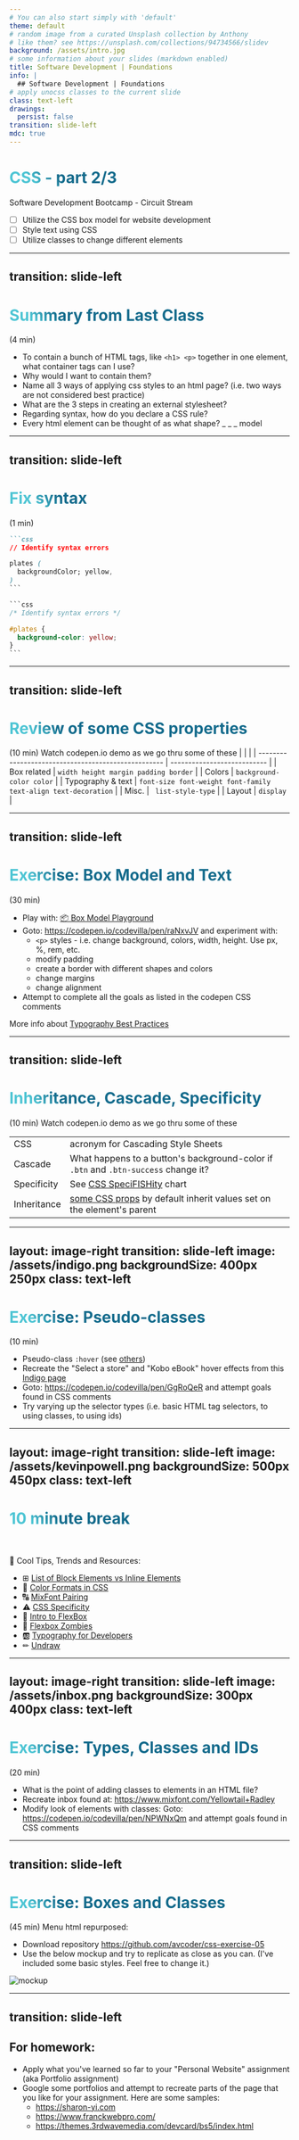 ```yaml
---
# You can also start simply with 'default'
theme: default
# random image from a curated Unsplash collection by Anthony
# like them? see https://unsplash.com/collections/94734566/slidev
background: /assets/intro.jpg
# some information about your slides (markdown enabled)
title: Software Development | Foundations
info: |
  ## Software Development | Foundations
# apply unocss classes to the current slide
class: text-left
drawings:
  persist: false
transition: slide-left
mdc: true
---
```


# CSS - part 2/3
Software Development Bootcamp - Circuit Stream
- [ ] Utilize the CSS box model for website development
- [ ] Style text using CSS
- [ ] Utilize classes to change different elements

<div class="abs-br m-6 text-xl">
  <a href="https://github.com/slidevjs/slidev" target="_blank" class="slidev-icon-btn">
    <carbon:logo-github />
  </a>
</div>

<!--
TODO: fill in anchor href above to point to github repo for these slides
- take attendance
- verify previous zoom video uploaded
- I updated my menu repo https://github.com/avcoder/css-temp2
-->

---
transition: slide-left
---

# Summary from Last Class
(4 min)

- To contain a bunch of HTML tags, like `<h1> <p>` together in one element, what container tags can I use?
- Why would I want to contain them?
- Name all 3 ways of applying css styles to an html page? (i.e. two ways are not considered best practice)
- What are the 3 steps in creating an external stylesheet?
- Regarding syntax, how do you declare a CSS rule?
- Every html element can be thought of as what shape? _ _ _ model

<style>
h1 {
  background-color: #2B90B6;
  background-image: linear-gradient(45deg, #4EC5D4 10%, #146b8c 20%);
  background-size: 100%;
  -webkit-background-clip: text;
  -moz-background-clip: text;
  -webkit-text-fill-color: transparent;
  -moz-text-fill-color: transparent;
}
</style>

<!--
- Discuss iframe tag
-->

---
transition: slide-left
---

# Fix syntax
(1 min)

````md magic-move {lines: true}
```css
// Identify syntax errors

plates (
  backgroundColor; yellow,
)
```

```css
/* Identify syntax errors */

#plates {
  background-color: yellow;
}
```
````

<!-- 
-->

---
transition: slide-left
---

# Review of some CSS properties
(10 min) Watch codepen.io demo as we go thru some of these
|                                                     |                             |
| --------------------------------------------------- | --------------------------- |
| Box related | `width height margin padding border` |
| Colors | `background-color color`  |
| Typography & text | `font-size font-weight font-family text-align text-decoration` |
| Misc. | ` list-style-type` |
| Layout | `display` |

<!-- 
colors:
- how do hex and rgb work?
- inheritance
- font-weight: specificity
- demonstrate specificity war
- READ: https://css-tricks.com/specifics-on-css-specificity/
-->

---
transition: slide-left
---

# Exercise: Box Model and Text
(30 min)

- Play with: [📦 Box Model Playground](https://plus.tuni.fi/graderW/static/compcs200-spring2023/_static/html/boxmodel.html)
- Goto: https://codepen.io/codevilla/pen/raNxvJV and experiment with:
   - `<p>` styles - i.e. change background, colors, width, height. Use px, %, rem, etc.
   - modify padding
   - create a border with different shapes and colors
   - change margins
   - change alignment
- Attempt to complete all the goals as listed in the codepen CSS comments

More info about [Typography Best Practices](https://www.smashingmagazine.com/2009/08/typographic-design-survey-best-practices-from-the-best-blogs/)

<!-- 
Box Model
- padding all vs padding-top etc.
- Discuss difference between content-box and border-box 
- Discuss good practices when typesetting a website

Codepen
- Create a codepen account if you don't have one
-->

---
transition: slide-left
---

# Inheritance, Cascade, Specificity
(10 min) Watch codepen.io demo as we go thru some of these

|                                                     |                             |
| --------------------------------------------------- | --------------------------- |
| CSS | acronym for Cascading Style Sheets |
| Cascade | What happens to a button's background-color if `.btn` and `.btn-success` change it? |
| Specificity | See [CSS SpeciFISHity](https://cscie12.dce.harvard.edu/lecture_notes/2021-fall/20210921/images/css-specifishity.png) chart |
| Inheritance | [some CSS props](https://stackoverflow.com/questions/5612302/which-css-properties-are-inherited) by default inherit values set on the element's parent |

<!-- 
READ: https://developer.mozilla.org/en-US/docs/Learn_web_development/Core/Styling_basics/Handling_conflicts
-->

---
layout: image-right
transition: slide-left
image: /assets/indigo.png
backgroundSize: 400px 250px
class: text-left
---

# Exercise: Pseudo-classes
(10 min)

- Pseudo-class `:hover` (see [others](https://developer.mozilla.org/en-US/docs/Web/CSS/Pseudo-classes))
- Recreate the "Select a store" and "Kobo eBook" hover effects from this [Indigo page](https://www.indigo.ca/en-ca/more-peppa-5-minute-stories-peppa-pig/9781546124184.html)
- Goto: https://codepen.io/codevilla/pen/GgRoQeR and attempt goals found in CSS comments
- Try varying up the selector types (i.e. basic HTML tag selectors, to using classes, to using ids)

<!-- 
- How do you inspect an element with :hover?
-->

---
layout: image-right
transition: slide-left
image: /assets/kevinpowell.png
backgroundSize: 500px 450px
class: text-left
---

# 10 minute break
<br/>

🍦 Cool Tips, Trends and Resources:
- ⊞ [List of Block Elements vs Inline Elements](https://www.w3schools.com/html/html_blocks.asp)
- 🎨 [Color Formats in CSS](https://www.joshwcomeau.com/css/color-formats/)
- 🔠 [MixFont Pairing](https://www.mixfont.com/Yellowtail+Radley)
- ⚠️ [CSS Specificity](https://css-tricks.com/specifics-on-css-specificity/)
- 💪 [Intro to FlexBox](https://www.youtube.com/watch?v=Vj7NZ6FiQvo&list=PLu8EoSxDXHP7xj_y6NIAhy0wuCd4uVdid)
- 🏹 [Flexbox Zombies](https://mastery.games/post/flexboxzombies2/)
- 🆎 [Typography for Developers](https://css-tricks.com/typography-for-developers/)
- ✏︎ [Undraw](https://undraw.co/illustrations)

<!-- 
- remember: take attendance
-->

---
layout: image-right
transition: slide-left
image: /assets/inbox.png
backgroundSize: 300px 400px
class: text-left
---

# Exercise: Types, Classes and IDs
(20 min)

- What is the point of adding classes to elements in an HTML file?
- Recreate inbox found at: https://www.mixfont.com/Yellowtail+Radley
- Modify look of elements with classes:
Goto: https://codepen.io/codevilla/pen/NPWNxQm and attempt goals found in CSS comments

<!-- 
-->

---
transition: slide-left
---

# Exercise: Boxes and Classes
(45 min) Menu html repurposed:

- Download repository https://github.com/avcoder/css-exercise-05
- Use the below mockup and try to replicate as close as you can.  (I've included some basic styles.  Feel free to change it.)

<img src="/assets/mockup.png" alt="mockup">

<!-- 
- Follow:
https://developer.mozilla.org/en-US/docs/Learn_web_development/Getting_started/Your_first_website/Styling_the_content
- Cascading
- use
-->

---
transition: slide-left
---

## For homework:

- Apply what you've learned so far to your "Personal Website" assignment (aka Portfolio assignment)
- Google some portfolios and attempt to recreate parts of the page that you like for your assignment.  Here are some samples:
   - https://sharon-yi.com
   - https://www.franckwebpro.com/
   - https://themes.3rdwavemedia.com/devcard/bs5/index.html

<!--
- take attendance
-->
